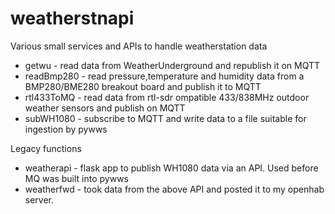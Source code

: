# weatherstnapi
Various small services and APIs to handle weatherstation data

* getwu - read data from WeatherUnderground and republish it on MQTT
* readBmp280 - read pressure,temperature and humidity data from a BMP280/BME280 breakout board and publish it to MQTT
* rtl433ToMQ - read data from rtl-sdr ompatible 433/838MHz outdoor weather sensors and publish on MQTT
* subWH1080 - subscribe to MQTT and write data to a file suitable for ingestion by pywws

Legacy functions
* weatherapi - flask app to publish WH1080 data via an API. Used before MQ was built into pywws
* weatherfwd - took data from the above API and posted it to my openhab server. 
